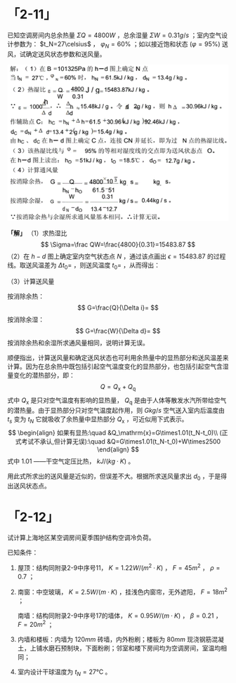 # 「2-11」

已知空调房间内总余热量 $\Sigma Q=4800W$ ，总余湿量 $\Sigma W=0.31g/s$ ；室内空气设计参数为： $t_N=27\celsius$ ， $\varphi_N=60\%$ ；如以接近饱和状态 $(\varphi=95\%)$ 送风，试确定送风状态参数和送风量。

![image-20230323110514791](%E4%BD%9C%E4%B8%9A.assets/image-20230323110514791.png)

**「解」** （1）求热湿比
$$
\Sigma=\frac QW=\frac{4800}{0.31}=15483.87
$$
（2）在 $h-d$ 图上确定室内空气状态点 $N$ ，通过该点画出 $\epsilon=15483.87$ 的过程线。取送风温差为 $\Delta t_0=$ ，则送风温度 $t_0=$ ，从而得出：



（3）计算送风量

按消除余热：
$$
G=\frac{Q}{\Delta i}=
$$
按消除余湿：
$$
G=\frac{W}{\Delta d}=
$$
按消除余热和余湿所求通风量相同，说明计算无误。

顺便指出，计算送风量和确定送风状态也可利用余热量中的显热部分和送风温差来计算。因为在总余热中既包括引起空气温度变化的显热部分，也包括引起空气含湿量变化的潜热部分，即：
$$
Q=Q_\mathrm{x}+Q_\mathrm{q}
$$
式中 $Q_\mathrm{x}$ 是只对空气温度有影响的显热量， $Q_\mathrm{q}$ 是由于人体等散发水汽所带给空气的潜热量。由于显热部分只对空气温度起作用，则 $Gkg/s$ 空气送入室内后温度由 $t_s$ 变为 $t_N$ 它就吸收了余热量中显热部分 $Q_\mathrm{x}$ ，可近似用下式表示。
$$
\begin{align}
如果有显热:\quad &Q_\mathrm{x}=G\times1.01(t_N-t_0)\\
(正式考试不承认,但计算无误):\quad &Q=G\times1.01(t_N-t_0)+W\times2500
\end{align}
$$
式中 $1.01$ ——干空气定压比热， $kJ/(kg·K)$ 。

用此式所求出的送风量是近似的，但误差不大。根据所求送风量求出 $d_0$ ，于是得出送风状态点。

# 「2-12」 

试计算上海地区某空调房间夏季围护结构空调冷负荷。

已知条件：

1. 屋顶：结构同附录2-9中序号11， $K=1.22W/(m^2·K)$ ， $F=45m^2$ ， $\rho=0.7$ ；

2. 南窗：中空玻璃， $K=2.5W/(m\cdot K)$ ，挂浅色内窗帘，无外遮阳， $F=18m^2$ ；

   南墙：结构同附录2-9中序号17的墙体， $K=0.95W/(m\cdot K)$ ， $β=0.21$ ， $F=20m^2$ ；

3. 内墙和楼板：内墙为 $120mm$ 砖墙，内外粉刷；楼板为 $80mm$ 现浇钢筋混凝土，上铺水磨石预制块，下面粉刷；邻室和楼下房间均为空调房间，室温均相同；

4. 室内设计干球温度为 $t_N=27℃$ 。
